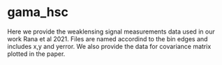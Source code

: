 # gama_hsc
Here we provide the weaklensing signal measurements data used in our work Rana et al 2021.
Files are named accordind to the bin edges and includes x,y and yerror.
We also provide the data for covariance matrix plotted in the paper.
